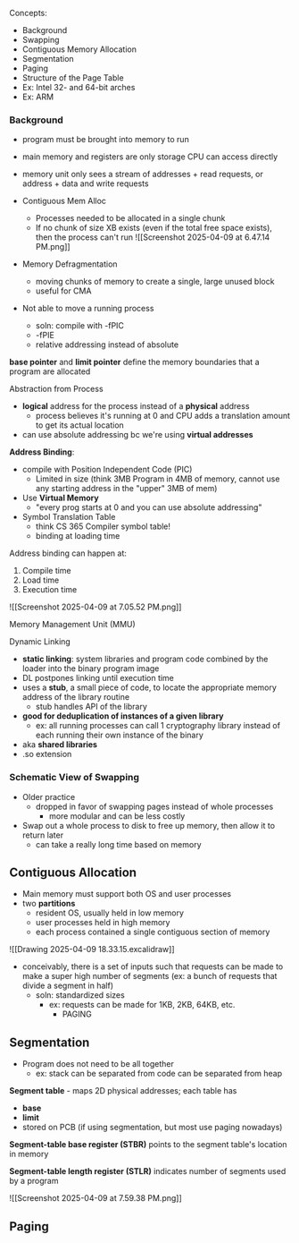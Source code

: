 Concepts:
- Background
- Swapping
- Contiguous Memory Allocation
- Segmentation
- Paging
- Structure of the Page Table
- Ex: Intel 32- and 64-bit arches
- Ex: ARM

### Background
- program must be brought into memory to run
- main memory and registers are only storage CPU can access directly
- memory unit only sees a stream of addresses + read requests, or address + data and write requests

- Contiguous Mem Alloc
	- Processes needed to be allocated in a single chunk
	- If no chunk of size XB exists (even if the total free space exists), then the process can't run
![[Screenshot 2025-04-09 at 6.47.14 PM.png]]
- Memory Defragmentation
	- moving chunks of memory to create a single, large unused block
	- useful for CMA

- Not able to move a running process
	- soln: compile with -fPIC
	- -fPIE
	- relative addressing instead of absolute

**base pointer** and **limit pointer** define the memory boundaries that a program are allocated

Abstraction from Process
- **logical** address for the process instead of a **physical** address
	- process believes it's running at 0 and CPU adds a translation amount to get its actual location
- can use absolute addressing bc we're using **virtual addresses**

**Address Binding**: 
- compile with Position Independent Code (PIC)
	- Limited in size (think 3MB Program in 4MB of memory, cannot use any starting address in the "upper" 3MB of mem)
- Use **Virtual Memory**
	- "every prog starts at 0 and you can use absolute addressing"
- Symbol Translation Table
	- think CS 365 Compiler symbol table!
	- binding at loading time

Address binding can happen at:
1. Compile time
2. Load time
3. Execution time

![[Screenshot 2025-04-09 at 7.05.52 PM.png]]


Memory Management Unit (MMU)

Dynamic Linking
- **static linking**: system libraries and program code combined by the loader into the binary program image
- DL postpones linking until execution time
- uses a **stub**, a small piece of code, to locate the appropriate memory address of the library routine
	- stub handles API of the library
- **good for deduplication of instances of a given library**
	- ex: all running processes can call 1 cryptography library instead of each running their own instance of the binary
- aka **shared libraries**
- .so extension

### Schematic View of Swapping
- Older practice
	- dropped in favor of swapping pages instead of whole processes
		- more modular and can be less costly
- Swap out a whole process to disk to free up memory, then allow it to return later
	- can take a really long time based on memory

## Contiguous Allocation
- Main memory must support both OS and user processes
- two **partitions**
	- resident OS, usually held in low memory
	- user processes held in high memory
	- each process contained a single contiguous section of memory

![[Drawing 2025-04-09 18.33.15.excalidraw]]

- conceivably, there is a set of inputs such that requests can be made to make a super high number of segments (ex: a bunch of requests that divide a segment in half)
	- soln: standardized sizes
		- ex: requests can be made for 1KB, 2KB, 64KB, etc.
			- PAGING

## Segmentation
- Program does not need to be all together
	- ex: stack can be separated from code can be separated from heap


**Segment table** - maps 2D physical addresses; each table has
- **base**
- **limit**
- stored on PCB (if using segmentation, but most use paging nowadays)

**Segment-table base register (STBR)** points to the segment table's location in memory

**Segment-table length register (STLR)** indicates number of segments used by a program

![[Screenshot 2025-04-09 at 7.59.38 PM.png]]
## Paging
